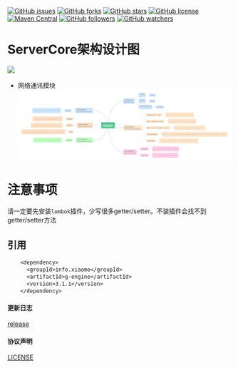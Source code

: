 [![GitHub issues](https://img.shields.io/github/issues/GEngine-JP/GEngine.svg)](https://github.com/GEngine-JP/GEngine/issues)
[![GitHub forks](https://img.shields.io/github/forks/GEngine-JP/GEngine.svg)](https://github.com/GEngine-JP/GEngine/network)
[![GitHub stars](https://img.shields.io/github/stars/GEngine-JP/GEngine.svg)](https://github.com/GEngine-JP/GEngine/stargazers)
[![GitHub license](https://img.shields.io/badge/license-Apache%202-blue.svg)](https://raw.githubusercontent.com/GEngine-JP/GEngine/master/LICENSE)
[![Maven Central](https://img.shields.io/maven-central/v/org.apache.maven/apache-maven.svg)]()
[![GitHub followers](https://img.shields.io/github/followers/houko.svg?style=social&label=Follow)]()
[![GitHub watchers](https://img.shields.io/github/watchers/GEngine-JP/GEngine.svg?style=social&label=Watch)]()

# ServerCore架构设计图

![](https://static.xiaomo.info/image/project/GameCore.png)

- 网络通讯模块
  ![](/docs/network.png)

# 注意事项

请一定要先安装`lombok`插件，少写很多getter/setter。不装插件会找不到getter/setter方法

## 引用

```
    <dependency>
      <groupId>info.xiaomo</groupId>
      <artifactId>g-engine</artifactId>
      <version>3.1.1</version>
    </dependency>
```

#### 更新日志
[release](https://github.com/GEngine-JP/GEngine/releases)


#### 协议声明
[LICENSE](LICENSE)